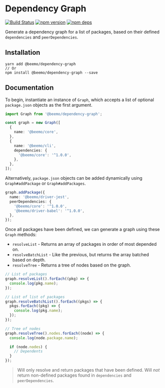 # Dependency Graph

[![Build Status](https://github.com/beemojs/beemo/workflows/Build/badge.svg)](https://github.com/beemojs/beemo/actions?query=branch%3Amaster)
[![npm version](https://badge.fury.io/js/%40beemo%2Fdependency-graph.svg)](https://www.npmjs.com/package/@beemo/dependency-graph)
[![npm deps](https://david-dm.org/beemojs/beemo.svg?path=packages/dependency-graph)](https://www.npmjs.com/package/@beemo/dependency-graph)

Generate a dependency graph for a list of packages, based on their defined `dependencies` and
`peerDependencies`.

## Installation

```
yarn add @beemo/dependency-graph
// Or
npm install @beemo/dependency-graph --save
```

## Documentation

To begin, instantiate an instance of `Graph`, which accepts a list of optional `package.json`
objects as the first argument.

```ts
import Graph from '@beemo/dependency-graph';

const graph = new Graph([
  {
    name: '@beemo/core',
  },
  {
    name: '@beemo/cli',
    dependencies: {
      '@beemo/core': '^1.0.0',
    },
  },
]);
```

Alternatively, `package.json` objects can be added dynamically using `Graph#addPackage` or
`Graph#addPackages`.

```ts
graph.addPackage({
  name: '@beemo/driver-jest',
  peerDependencies: {
    '@beemo/core': '^1.0.0',
    '@beemo/driver-babel': '^1.0.0',
  },
});
```

Once all packages have been defined, we can generate a graph using these `Graph` methods:

- `resolveList` - Returns an array of packages in order of most depended on.
- `resolveBatchList` - Like the previous, but returns the array batched based on depth.
- `resolveTree` - Returns a tree of nodes based on the graph.

```ts
// List of packages
graph.resolveList().forEach((pkg) => {
  console.log(pkg.name);
});

// List of list of packages
graph.resolveBatchList().forEach((pkgs) => {
  pkgs.forEach((pkg) => {
    console.log(pkg.name);
  });
});

// Tree of nodes
graph.resolveTree().nodes.forEach((node) => {
  console.log(node.package.name);

  if (node.nodes) {
    // Dependents
  }
});
```

> Will only resolve and return packages that have been defined. Will _not_ return non-defined
> packages found in `dependencies` and `peerDependencies`.
